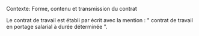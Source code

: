 Contexte: Forme, contenu et transmission du contrat

Le contrat de travail est établi par écrit avec la mention : " contrat de travail en portage salarial à durée déterminée ".